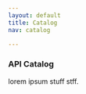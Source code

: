 ```yaml
---
layout: default
title: Catalog
nav: catalog

---
```

### API Catalog

lorem ipsum stuff stff.


<body id="catalog"></body>
